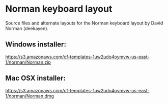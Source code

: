 Norman keyboard layout
========================

Source files and alternate layouts for the Norman keyboard layout by David Norman (deekayen).

## Windows installer:

https://s3.amazonaws.com/cf-templates-1uw2udo4oymvw-us-east-1/norman/Norman.zip

## Mac OSX installer:

https://s3.amazonaws.com/cf-templates-1uw2udo4oymvw-us-east-1/norman/Norman.dmg